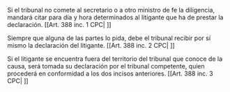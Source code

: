 Si el tribunal no comete al secretario o a otro ministro de fe la diligencia, mandará citar para día y hora determinados al litigante que ha de prestar la declaración. [[Art. 388 inc. 1 CPC| ]]

Siempre que alguna de las partes lo pida, debe el tribunal recibir por sí mismo la declaración del litigante. [[Art. 388 inc. 2 CPC| ]]

Si el litigante se encuentra fuera del territorio del tribunal que conoce de la causa, será tomada su declaración por el tribunal competente, quien procederá en conformidad a los dos incisos anteriores. [[Art. 388 inc. 3 CPC| ]]